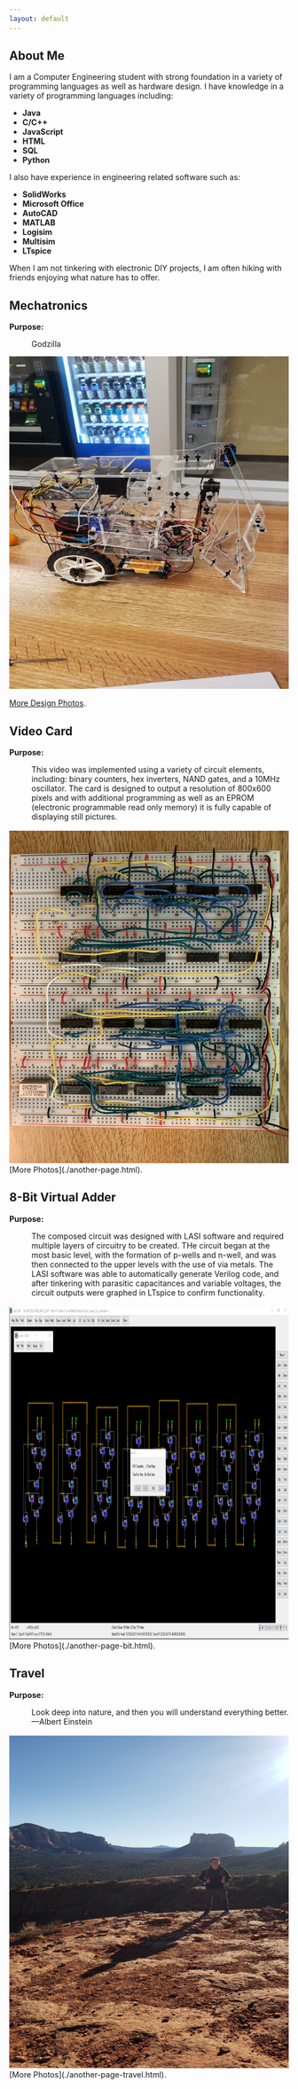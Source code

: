 ```yaml
---
layout: default
---
```




## About Me

I am a Computer Engineering student with strong foundation in a variety of programming languages as well as hardware design. I have knowledge in a variety of programming languages including:

* **Java**
* **C/C++**
* **JavaScript**
* **HTML**
* **SQL**
* **Python**

I also have experience in engineering related software such as:

* **SolidWorks**
* **Microsoft Office**
* **AutoCAD**
* **MATLAB**
* **Logisim**
* **Multisim**
* **LTspice**

When I am not tinkering with electronic DIY projects, I am often hiking with friends enjoying what nature has to offer.
## Mechatronics

**Purpose:**
<dd>Godzilla</dd>

<a href="/another-page-vc.html"><img src="assets/images/real_robot.jpg" width="700" height="600" border="0"></a>



[More Design Photos](./another-page-vc.html).
## Video Card
**Purpose:**
<dd>This video was implemented using a variety of circuit elements, including: binary counters, hex inverters, NAND gates, and a 10MHz oscillator. The card is designed to output a resolution of 800x600 pixels and with additional programming as well as an EPROM (electronic programmable read only memory) it is fully capable of displaying still pictures.</dd>
<br>
<a href="/another-page.html"><img src="assets/images/full_vc.jpg" width="700" height="600" border="0"></a>
[More Photos](./another-page.html).

## 8-Bit Virtual Adder
**Purpose:**
<dd>The composed circuit was designed with LASI software and required multiple layers of circuitry to be created. THe circuit began at the most basic level, with the formation of p-wells and n-well, and was then connected to the upper levels with the use of via metals. The LASI software was able to automatically generate Verilog code, and after tinkering with parasitic capacitances and variable voltages, the circuit outputs were graphed in LTspice to confirm functionality.</dd>
<br>
<a href="/another-page-bit.html"><img src="assets/images/fa_toplevel.png" width="700" height="600" border="0"></a>
[More Photos](./another-page-bit.html).

## Travel
**Purpose:**
<dd>
Look deep into nature, and then you will understand everything better. —Albert Einstein
</dd>
<br>
<a href="/another-page-travel.html"><img src="assets/images/arizona4.jpg" width="700" height="600" border="0"></a>
[More Photos](./another-page-travel.html).

